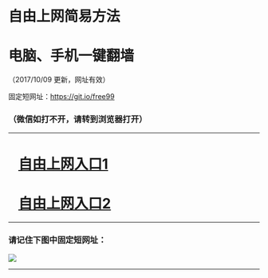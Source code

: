 ﻿# 自由上网简易方法

# 电脑、手机一键翻墙

（2017/10/09 更新，网址有效）

固定短网址：https://git.io/free99

### （微信如打不开，请转到浏览器打开）


***





# &nbsp;&nbsp; <a href="http://ft447513782.fwq-tz-1001.info/fwqtz01.html?t=100900130753 " target="_blank">自由上网入口1</a>
# &nbsp;&nbsp; <a href="http://ft3035029563.fwq-tz-1002.info/fwqtz02.html?t=10090016664 " target="_blank">自由上网入口2</a>
***

### 请记住下图中固定短网址：

<img src="https://s3-us-west-2.amazonaws.com/fwq-1001/yjfq-20170905okok.png" /> 


***

